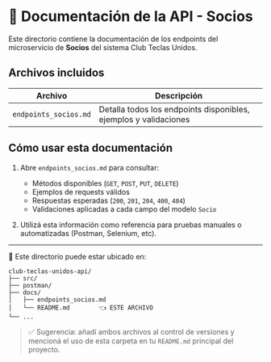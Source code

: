 
# 📂 Documentación de la API - Socios

Este directorio contiene la documentación de los endpoints del microservicio de **Socios** del sistema Club Teclas Unidos.

## Archivos incluidos

| Archivo                  | Descripción                                                       |
|--------------------------|-------------------------------------------------------------------|
| `endpoints_socios.md`    | Detalla todos los endpoints disponibles, ejemplos y validaciones |

## Cómo usar esta documentación

1. Abre `endpoints_socios.md` para consultar:
   - Métodos disponibles (`GET`, `POST`, `PUT`, `DELETE`)
   - Ejemplos de requests válidos
   - Respuestas esperadas (`200`, `201`, `204`, `400`, `404`)
   - Validaciones aplicadas a cada campo del modelo `Socio`

2. Utilizá esta información como referencia para pruebas manuales o automatizadas (Postman, Selenium, etc).

---

📌 Este directorio puede estar ubicado en:

```
club-teclas-unidos-api/
├── src/
├── postman/
├── docs/
│   ├── endpoints_socios.md
│   └── README.md        👈 ESTE ARCHIVO
└── ...
```

> ✅ Sugerencia: añadí ambos archivos al control de versiones y mencioná el uso de esta carpeta en tu `README.md` principal del proyecto.
